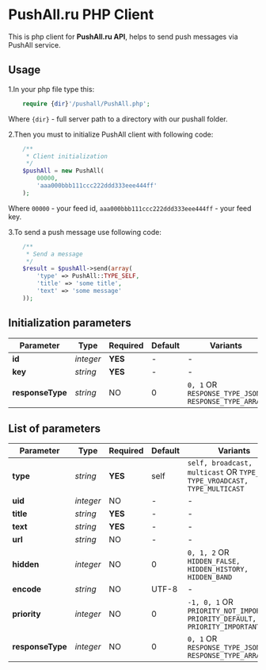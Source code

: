 # PushAll.ru PHP Client
This is php client for **PushAll.ru API**, helps to send push messages via PushAll service.
## Usage
1.In your php file type this: 
```php
    require {dir}'/pushall/PushAll.php';
```
Where `{dir}` - full server path to a directory with our pushall folder.

2.Then you must to initialize PushAll client with following code:
```php
    /**
     * Client initialization
     */
    $pushAll = new PushAll(
        00000, 
        'aaa000bbb111ccc222ddd333eee444ff'
    );
```
Where `00000` - your feed id, `aaa000bbb111ccc222ddd333eee444ff` - your feed key.

3.To send a push message use following code:
```php
    /**
     * Send a message
     */
    $result = $pushAll->send(array(
        'type' => PushAll::TYPE_SELF,
        'title' => 'some title',
        'text' => 'some message'
    ));
```
## Initialization parameters
Parameter | Type | Required | Default | Variants
--------- | ---- | -------- | ------- | --------
**id** | *integer* | **YES** | - | -
**key** | *string* | **YES** | - | -
**responseType** | *string* | NO | 0 | `0, 1` OR `RESPONSE_TYPE_JSON, RESPONSE_TYPE_ARRAY`

## List of parameters
Parameter | Type | Required | Default | Variants
--------- | ---- | -------- | ------- | --------
**type** | *string* | **YES** | self | `self, broadcast, multicast` OR `TYPE_SELF, TYPE_VROADCAST, TYPE_MULTICAST`
**uid** | *integer* | NO | - | -
**title** | *string* | **YES** | - | -
**text** | *string* | **YES** | - | -
**url** | *string* | NO | - | - 
**hidden** | *integer* | NO | 0 | `0, 1, 2` OR `HIDDEN_FALSE, HIDDEN_HISTORY, HIDDEN_BAND`
**encode** | *string* | NO | UTF-8 | -
**priority** | *integer* | NO | 0 | `-1, 0, 1` OR `PRIORITY_NOT_IMPORTANT, PRIORITY_DEFAULT, PRIORITY_IMPORTANT`
**responseType** | *integer* | NO | 0 | `0, 1` OR `RESPONSE_TYPE_JSON, RESPONSE_TYPE_ARRAY`
